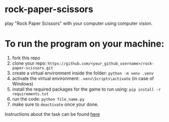 # rock-paper-scissors
play "Rock Paper Scissors" with your computer using computer vision.

# To run the program on your machine:
1. fork this repo
1. clone your repo: `https://github.com/<your_github_username>/rock-paper-scissors.git`
2. create a virtual environment inside the folder: `python -m venv .venv`
3. activate the virtual environment: `.venv\Scripts\activate` (in case of Windows)
4. install the required packages for the game to run using: `pip install -r requirements.txt`
5. run the code: `python file_name.py`
6. make sure to `deactivate` once your done.

Instructions about the task can be found [here](instructions.md)
